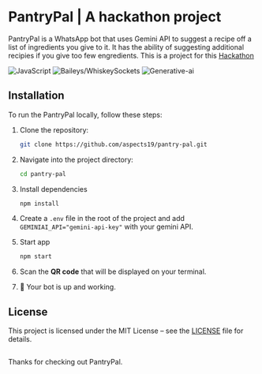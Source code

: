 # PantryPal | A hackathon project

PantryPal is a WhatsApp bot that uses Gemini API to suggest a recipe off a list of ingredients you give to it. It has the ability of suggesting additional recipies if you give too few engredients. This is a project for this [Hackathon](https://)


![JavaScript](https://img.shields.io/badge/JavaScript-vES15-yellow?style=flat&logo=javascript&logoColor=white)
![Baileys/WhiskeySockets](https://img.shields.io/badge/Baileys%2FWhiskeySockets-v6.0.0-green?style=flat&logo=whatsapp&logoColor=white)
![Generative-ai](https://img.shields.io/badge/Gemini-v0.24.0-orange?style=flat&logo=google-gemini&logoColor=white)


## Installation

To run the PantryPal locally, follow these steps:

1. Clone the repository:

   ```sh
   git clone https://github.com/aspects19/pantry-pal.git
   ```

2. Navigate into the project directory:

   ```sh
   cd pantry-pal
   ```

3. Install dependencies

    ```sh
    npm install
    ```
4. Create a ` .env ` file in the root of the project and add ` GEMINIAI_API="gemini-api-key" ` with your gemini API.

5. Start app

   ```sh
   npm start
   ```

5. Scan the **QR code** that will be displayed on your terminal.

6. 🥳 Your bot is up and working.


## License

This project is licensed under the MIT License – see the [LICENSE](https://github.com/aspects19/pantry-pal/blob/main/LICENSE) file for details.

##

Thanks for checking out PantryPal.

